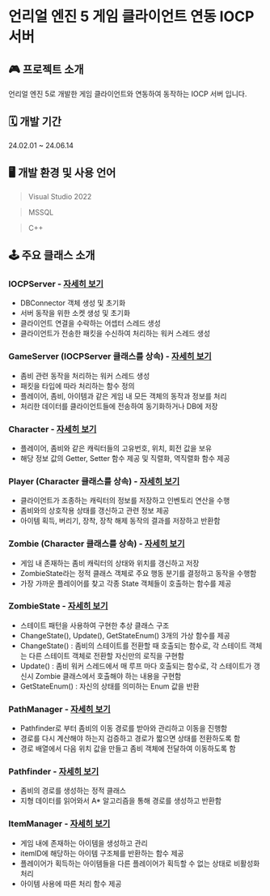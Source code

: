 # 언리얼 엔진 5 게임 클라이언트 연동 IOCP 서버
## 🎮 프로젝트 소개
언리얼 엔진 5로 개발한 게임 클라이언트와 연동하여 동작하는 IOCP 서버 입니다.
## 🗓 개발 기간
24.02.01 ~ 24.06.14
## 🖥 개발 환경 및 사용 언어
>Visual Studio 2022

>MSSQL

>C++
## 🕹 주요 클래스 소개
### IOCPServer - [자세히 보기](https://github.com/hyk3633/IOCPServer/wiki/IOCPServer-%ED%81%B4%EB%9E%98%EC%8A%A4-%EC%86%8C%EA%B0%9C)
- DBConnector 객체 생성 및 초기화
- 서버 동작을 위한 소켓 생성 및 초기화
- 클라이언트 연결을 수락하는 어셉터 스레드 생성
- 클라이언트가 전송한 패킷을 수신하여 처리하는 워커 스레드 생성
### GameServer (IOCPServer 클래스를 상속) - [자세히 보기](https://github.com/hyk3633/IOCPServer/wiki/GameServer-%ED%81%B4%EB%9E%98%EC%8A%A4-%EC%86%8C%EA%B0%9C)
- 좀비 관련 동작을 처리하는 워커 스레드 생성
- 패킷을 타입에 따라 처리하는 함수 정의
- 플레이어, 좀비, 아이템과 같은 게임 내 모든 객체의 동작과 정보를 처리
- 처리한 데이터를 클라이언트들에 전송하여 동기화하거나 DB에 저장
### Character - [자세히 보기](https://github.com/hyk3633/IOCPServer/wiki/Character-%ED%81%B4%EB%9E%98%EC%8A%A4-%EC%86%8C%EA%B0%9C)
- 플레이어, 좀비와 같은 캐릭터들의 고유번호, 위치, 회전 값을 보유
- 해당 정보 값의 Getter, Setter 함수 제공 및 직렬화, 역직렬화 함수 제공
### Player (Character 클래스를 상속) - [자세히 보기](https://github.com/hyk3633/IOCPServer/wiki/Player-%ED%81%B4%EB%9E%98%EC%8A%A4-%EC%86%8C%EA%B0%9C)
- 클라이언트가 조종하는 캐릭터의 정보를 저장하고 인벤토리 연산을 수행
- 좀비와의 상호작용 상태를 갱신하고 관련 정보 제공
- 아이템 획득, 버리기, 장착, 장착 해제 동작의 결과를 저장하고 반환함
### Zombie (Character 클래스를 상속) - [자세히 보기](https://github.com/hyk3633/IOCPServer/wiki/Zombie-%ED%81%B4%EB%9E%98%EC%8A%A4-%EC%86%8C%EA%B0%9C)
- 게임 내 존재하는 좀비 캐릭터의 상태와 위치를 갱신하고 저장
- ZombieState라는 정적 클래스 객체로 주요 행동 분기를 결정하고 동작을 수행함
- 가장 가까운 플레이어를 찾고 각종 State 객체들이 호출하는 함수를 제공
### ZombieState - [자세히 보기](https://github.com/hyk3633/IOCPServer/wiki/ZombieState-%ED%81%B4%EB%9E%98%EC%8A%A4-%EC%86%8C%EA%B0%9C)
- 스테이트 패턴을 사용하여 구현한 추상 클래스 구조
- ChangeState(), Update(), GetStateEnum() 3개의 가상 함수를 제공
- ChangeState() : 좀비의 스테이트를 전환할 때 호출되는 함수로, 각 스테이트 객체는 다른 스테이트 객체로 전환할 자신만의 로직을 구현함
- Update() : 좀비 워커 스레드에서 매 루프 마다 호출되는 함수로, 각 스테이트가 갱신시 Zombie 클래스에서 호출해야 하는 내용을 구현함
- GetStateEnum() : 자신의 상태를 의미하는 Enum 값을 반환
### PathManager - [자세히 보기](https://github.com/hyk3633/IOCPServer/wiki/PathManager-%ED%81%B4%EB%9E%98%EC%8A%A4-%EC%86%8C%EA%B0%9C)
- Pathfinder로 부터 좀비의 이동 경로를 받아와 관리하고 이동을 진행함
- 경로를 다시 계산해야 하는지 검증하고 경로가 짧으면 상태를 전환하도록 함
- 경로 배열에서 다음 위치 값을 만들고 좀비 객체에 전달하여 이동하도록 함
### Pathfinder - [자세히 보기](https://github.com/hyk3633/IOCPServer/wiki/Pathfinder-%ED%81%B4%EB%9E%98%EC%8A%A4-%EC%86%8C%EA%B0%9C)
- 좀비의 경로를 생성하는 정적 클래스
- 지형 데이터를 읽어와서 A* 알고리즘을 통해 경로를 생성하고 반환함
### ItemManager - [자세히 보기](https://github.com/hyk3633/IOCPServer/wiki/ItemManager-%ED%81%B4%EB%9E%98%EC%8A%A4-%EC%86%8C%EA%B0%9C)
- 게임 내에 존재하는 아이템을 생성하고 관리
- itemID에 해당하는 아이템 구조체를 반환하는 함수 제공
- 플레이어가 획득하는 아이템들을 다른 플레이어가 획득할 수 없는 상태로 비활성화 처리
- 아이템 사용에 따른 처리 함수 제공
